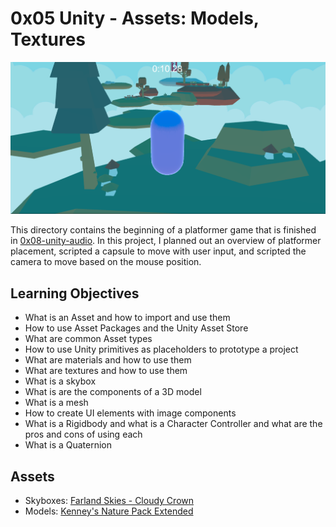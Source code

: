 # 0x05 Unity - Assets: Models, Textures

![Screenshot of game. A blue and purple capsule sits on an island overlooking several islands before it. Beneath them are clouds. In the distance is a red flag with a seahorse on it.](../images/0x05-3rd_copy_screengrab.png)

This directory contains the beginning of a platformer game that is finished in [0x08-unity-audio](../0x08-unity-audio). In this project, I planned out an overview of platformer placement, scripted a capsule to move with user input, and scripted the camera to move based on the mouse position. 

## Learning Objectives
- What is an Asset and how to import and use them
- How to use Asset Packages and the Unity Asset Store
- What are common Asset types
- How to use Unity primitives as placeholders to prototype a project
- What are materials and how to use them
- What are textures and how to use them
- What is a skybox
- What is are the components of a 3D model
- What is a mesh
- How to create UI elements with image components
- What is a Rigidbody and what is a Character Controller and what are the pros and cons of using each
- What is a Quaternion

## Assets
- Skyboxes: [Farland Skies - Cloudy Crown](https://assetstore.unity.com/packages/2d/textures-materials/sky/farland-skies-cloudy-crown-60004)
- Models: [Kenney's Nature Pack Extended](https://kenney.nl/assets/nature-pack-extended)
